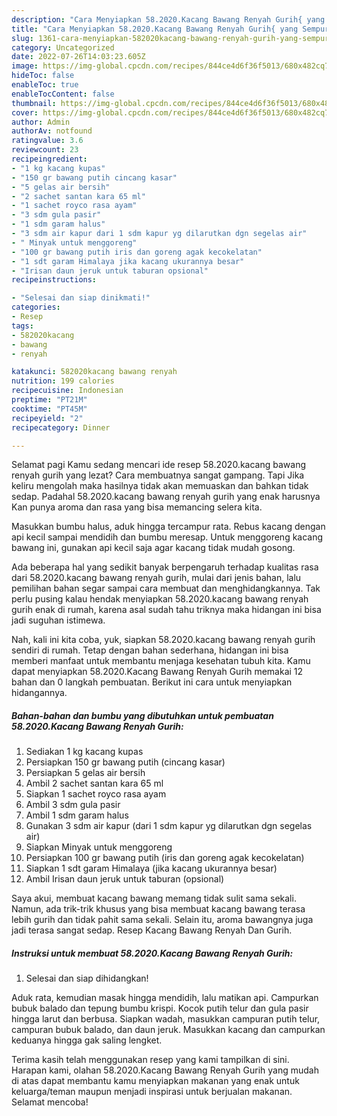 ```yaml
---
description: "Cara Menyiapkan 58.2020.Kacang Bawang Renyah Gurih{ yang Sempurna,  Menu Buat lebaran"
title: "Cara Menyiapkan 58.2020.Kacang Bawang Renyah Gurih{ yang Sempurna,  Menu Buat lebaran"
slug: 1361-cara-menyiapkan-582020kacang-bawang-renyah-gurih-yang-sempurna-menu-buat-lebaran
category: Uncategorized
date: 2022-07-26T14:03:23.605Z
image: https://img-global.cpcdn.com/recipes/844ce4d6f36f5013/680x482cq70/582020kacang-bawang-renyah-gurih-foto-resep-utama.jpg
hideToc: false
enableToc: true
enableTocContent: false
thumbnail: https://img-global.cpcdn.com/recipes/844ce4d6f36f5013/680x482cq70/582020kacang-bawang-renyah-gurih-foto-resep-utama.jpg
cover: https://img-global.cpcdn.com/recipes/844ce4d6f36f5013/680x482cq70/582020kacang-bawang-renyah-gurih-foto-resep-utama.jpg
author: Admin
authorAv: notfound
ratingvalue: 3.6
reviewcount: 23
recipeingredient:
- "1 kg kacang kupas"
- "150 gr bawang putih cincang kasar"
- "5 gelas air bersih"
- "2 sachet santan kara 65 ml"
- "1 sachet royco rasa ayam"
- "3 sdm gula pasir"
- "1 sdm garam halus"
- "3 sdm air kapur dari 1 sdm kapur yg dilarutkan dgn segelas air"
- " Minyak untuk menggoreng"
- "100 gr bawang putih iris dan goreng agak kecokelatan"
- "1 sdt garam Himalaya jika kacang ukurannya besar"
- "Irisan daun jeruk untuk taburan opsional"
recipeinstructions:

- "Selesai dan siap dinikmati!"
categories:
- Resep
tags:
- 582020kacang
- bawang
- renyah

katakunci: 582020kacang bawang renyah 
nutrition: 199 calories
recipecuisine: Indonesian
preptime: "PT21M"
cooktime: "PT45M"
recipeyield: "2"
recipecategory: Dinner

---
```



Selamat pagi Kamu sedang mencari ide resep 58.2020.kacang bawang renyah gurih yang lezat? Cara membuatnya sangat gampang. Tapi Jika keliru mengolah maka hasilnya tidak akan memuaskan dan bahkan tidak sedap. Padahal 58.2020.kacang bawang renyah gurih yang enak harusnya Kan punya aroma dan rasa yang bisa memancing selera kita.


Masukkan bumbu halus, aduk hingga tercampur rata. Rebus kacang dengan api kecil sampai mendidih dan bumbu meresap. Untuk menggoreng kacang bawang ini, gunakan api kecil saja agar kacang tidak mudah gosong.

Ada beberapa hal yang sedikit banyak berpengaruh terhadap kualitas rasa dari 58.2020.kacang bawang renyah gurih, mulai dari jenis bahan, lalu pemilihan bahan segar sampai cara membuat dan menghidangkannya. Tak perlu pusing kalau hendak menyiapkan 58.2020.kacang bawang renyah gurih enak di rumah, karena asal sudah tahu triknya maka hidangan ini bisa jadi suguhan istimewa.


Nah, kali ini kita coba, yuk, siapkan 58.2020.kacang bawang renyah gurih sendiri di rumah. Tetap dengan bahan sederhana, hidangan ini bisa memberi manfaat untuk membantu menjaga kesehatan tubuh kita. Kamu dapat menyiapkan 58.2020.Kacang Bawang Renyah Gurih memakai 12 bahan dan 0 langkah pembuatan. Berikut ini cara untuk menyiapkan hidangannya.

<!--inarticleads1-->

##### Bahan-bahan dan bumbu yang dibutuhkan untuk pembuatan 58.2020.Kacang Bawang Renyah Gurih:

1. Sediakan 1 kg kacang kupas
1. Persiapkan 150 gr bawang putih (cincang kasar)
1. Persiapkan 5 gelas air bersih
1. Ambil 2 sachet santan kara 65 ml
1. Siapkan 1 sachet royco rasa ayam
1. Ambil 3 sdm gula pasir
1. Ambil 1 sdm garam halus
1. Gunakan 3 sdm air kapur (dari 1 sdm kapur yg dilarutkan dgn segelas air)
1. Siapkan  Minyak untuk menggoreng
1. Persiapkan 100 gr bawang putih (iris dan goreng agak kecokelatan)
1. Siapkan 1 sdt garam Himalaya (jika kacang ukurannya besar)
1. Ambil Irisan daun jeruk untuk taburan (opsional)


Saya akui, membuat kacang bawang memang tidak sulit sama sekali. Namun, ada trik-trik khusus yang bisa membuat kacang bawang terasa lebih gurih dan tidak pahit sama sekali. Selain itu, aroma bawangnya juga jadi terasa sangat sedap. Resep Kacang Bawang Renyah Dan Gurih. 

<!--inarticleads2-->

##### Instruksi untuk membuat 58.2020.Kacang Bawang Renyah Gurih:


1. Selesai dan siap dihidangkan!

Aduk rata, kemudian masak hingga mendidih, lalu matikan api. Campurkan bubuk balado dan tepung bumbu krispi. Kocok putih telur dan gula pasir hingga larut dan berbusa. Siapkan wadah, masukkan campuran putih telur, campuran bubuk balado, dan daun jeruk. Masukkan kacang dan campurkan keduanya hingga gak saling lengket. 

Terima kasih telah menggunakan resep yang kami tampilkan di sini. Harapan kami, olahan 58.2020.Kacang Bawang Renyah Gurih yang mudah di atas dapat membantu kamu menyiapkan makanan yang enak untuk keluarga/teman maupun menjadi inspirasi untuk berjualan makanan. Selamat mencoba!
